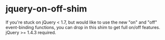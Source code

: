jquery-on-off-shim
==================

If you're stuck on jQuery &lt; 1.7, but would like to use the new "on" and "off" event-binding functions, you can drop in this shim to get full on/off features.  jQuery >= 1.4.3 required.